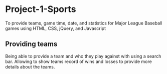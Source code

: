 # Project-1-Sports
To provide teams, game time, date, and statistics for Major League Baseball games using HTML, CSS, jQuery, and Javascript


## Providing teams
Being able to provide a team and who they play against with using a search bar. Allowing to show teams record of wins and losses to provide more details about the teams.

